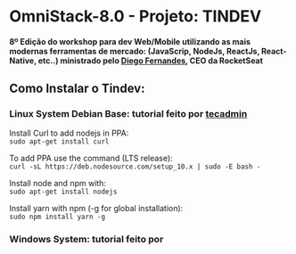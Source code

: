 # OmniStack-8.0 - Projeto: TINDEV  
#### 8º Edição do workshop para dev Web/Mobile utilizando as mais modernas ferramentas de mercado: (JavaScrip, NodeJs, ReactJs, React-Native, etc..) ministrado pelo [Diego Fernandes](https://github.com/diego3g), CEO da RocketSeat
  
## Como Instalar o Tindev:

### Linux System Debian Base: tutorial feito por [tecadmin](https://tecadmin.net/install-latest-nodejs-npm-on-ubuntu/)  

  Install Curl to add nodejs in PPA:  
  ```sudo apt-get install curl```  
  
  To add PPA use the command (LTS release):  
  ```curl -sL https://deb.nodesource.com/setup_10.x | sudo -E bash -```  
  
  Install node and npm with:  
  ```sudo apt-get install nodejs```  
  
  Install yarn with npm (-g for global installation):  
  ```sudo npm install yarn -g``` 

  ### Windows System: tutorial feito por []()  
  
    
